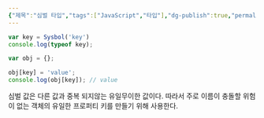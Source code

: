 ```yaml
---
{"제목":"심벌 타입","tags":["JavaScript","타입"],"dg-publish":true,"permalink":"/공부/JavaScript/Symbol 타입/","dgPassFrontmatter":true,"updated":"2025-04-11T22:05:20.883+09:00"}
---
```


```js
var key = Sysbol('key')
console.log(typeof key);

var obj = {};

obj[key] = 'value';
console.log(obj[key]); // value
```

심벌 값은 다른 값과 중복 되지않는 유일무이한 값이다. 따라서 주로 이름이 충돌할 위험이 없는 객체의 유일한 프로퍼티 키를 만들기 위해 사용한다.
